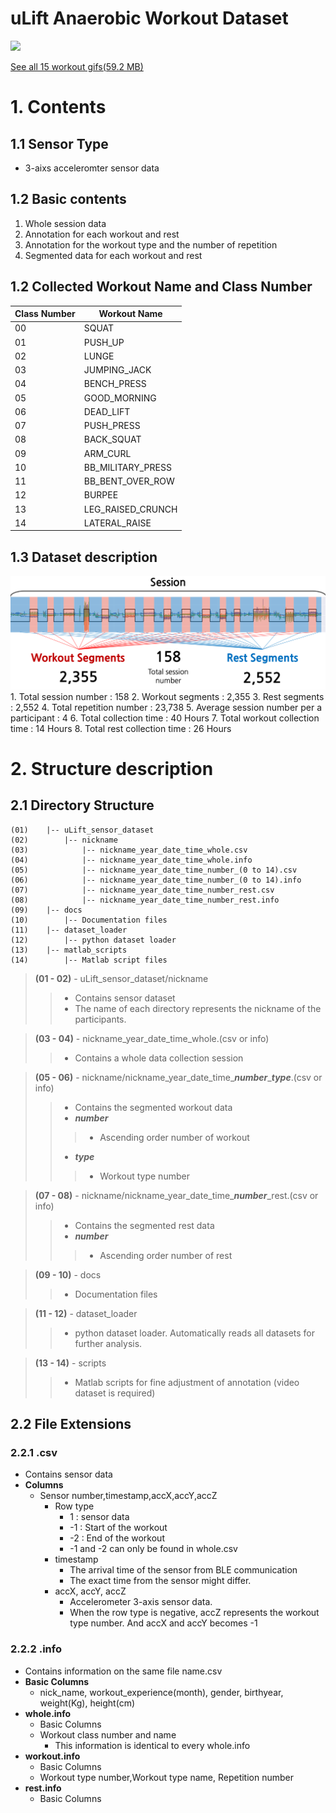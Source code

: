 # uLift Anaerobic Workout Dataset

<img src="https://raw.githubusercontent.com/JeiKeiLim/mygifcontainer/master/workout_dataset_gifs/13_burpee.gif"/>

[See all 15 workout gifs(59.2 MB)](./docs/workout_types.md)

# 1. Contents
## 1.1 Sensor Type
- 3-aixs acceleromter sensor data

## 1.2 Basic contents
1. Whole session data
2. Annotation for each workout and rest
3. Annotation for the workout type and the number of repetition
4. Segmented data for each workout and rest

## 1.2 Collected Workout Name and Class Number
|Class Number|Workout Name|
|------------|------------|
|00|SQUAT|
|01|PUSH_UP|
|02|LUNGE|
|03|JUMPING_JACK|
|04|BENCH_PRESS|
|05|GOOD_MORNING|
|06|DEAD_LIFT|
|07|PUSH_PRESS|
|08|BACK_SQUAT|
|09|ARM_CURL|
|10|BB_MILITARY_PRESS|
|11|BB_BENT_OVER_ROW|
|12|BURPEE|
|13|LEG_RAISED_CRUNCH|
|14|LATERAL_RAISE|


## 1.3 Dataset description
<img src="https://raw.githubusercontent.com/JeiKeiLim/mygifcontainer/master/workout_dataset_gifs/dataset_description.png"/>
1. Total session number : 158
2. Workout segments : 2,355
3. Rest segments : 2,552
4. Total repetition number : 23,738
5. Average session number per a participant : 4
6. Total collection time : 40 Hours
7. Total workout collection time : 14 Hours
8. Total rest collection time : 26 Hours

# 2. Structure description
## 2.1 Directory Structure
```
(01) 	|-- uLift_sensor_dataset
(02) 		|-- nickname
(03) 			|-- nickname_year_date_time_whole.csv
(04) 			|-- nickname_year_date_time_whole.info
(05) 			|-- nickname_year_date_time_number_(0 to 14).csv
(06) 			|-- nickname_year_date_time_number_(0 to 14).info
(07) 			|-- nickname_year_date_time_number_rest.csv
(08) 			|-- nickname_year_date_time_number_rest.info
(09) 	|-- docs
(10) 		|-- Documentation files
(11) 	|-- dataset_loader
(12) 		|-- python dataset loader
(13) 	|-- matlab_scripts
(14) 		|-- Matlab script files
```

> **(01 - 02)** - uLift\_sensor\_dataset/nickname
>> - Contains sensor dataset
>> - The name of each directory represents the nickname of the participants.

> **(03 - 04)** - nickname\_year\_date\_time\_whole.(csv or info)
>> - Contains a whole data collection session

> **(05 - 06)** - nickname/nickname\_year\_date\_time\_***number***\_***type***.(csv or info)
>> - Contains the segmented workout data
>> - ***number***
>>> - Ascending order number of workout
>> - ***type***
>>> - Workout type number

> **(07 - 08)** - nickname/nickname\_year\_date\_time\_***number***\_rest.(csv or info)
>> - Contains the segmented rest data
>> - ***number***
>>> - Ascending order number of rest

> **(09 - 10)** - docs
>> - Documentation files

> **(11 - 12)** - dataset_loader
>> - python dataset loader. Automatically reads all datasets for further analysis.

> **(13 - 14)** - scripts
>> - Matlab scripts for fine adjustment of annotation (video dataset is required)


## 2.2 File Extensions
### 2.2.1 .csv
- Contains sensor data
- **Columns**
	- Sensor number,timestamp,accX,accY,accZ
		- Row type
			- 1 : sensor data
			- -1 : Start of the workout
			- -2 : End of the workout
			- -1 and -2 can only be found in whole.csv
		- timestamp
			- The arrival time of the sensor from BLE communication
			- The exact time from the sensor might differ.
		- accX, accY, accZ
			- Accelerometer 3-axis sensor data.
			- When the row type is negative, accZ represents the workout type number. And accX and accY becomes -1

### 2.2.2 .info
- Contains information on the same file name.csv
- **Basic Columns**
	- nick\_name, workout\_experience(month), gender, birthyear, weight(Kg), height(cm)
- **whole.info**
	- Basic Columns
	- Workout class number and name
		- This information is identical to every whole.info
- **workout.info**
	- Basic Columns
	- Workout type number,Workout type name, Repetition number
- **rest.info**
	- Basic Columns

